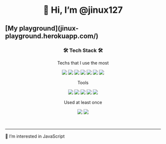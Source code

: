 
<h1 align="center">👋 Hi, I’m @jinux127 </h1>

<h2> [My playground](jinux-playground.herokuapp.com/) </h2>

<h3 align="center">🛠 Tech Stack 🛠</h3>

<p align="center"> Techs that I use the most </p>

<p align="center">
  <img src="https://img.shields.io/badge/JavaScript-FFC81E?style=flat-square&logo=JavaScript&logoColor=white"/>
  <img src="https://img.shields.io/badge/TypeScript-3178C6?style=flat-square&logo=TypeScript&logoColor=white"/>
  <img src="https://img.shields.io/badge/React-0088CC?style=flat-square&logo=React&logoColor=white"/>
  
  <img src="https://img.shields.io/badge/HTML5-E34F26?style=flat-square&logo=HTML5&logoColor=white"/>
  <img src="https://img.shields.io/badge/CSS3-1572B6?style=flat-square&logo=CSS3&logoColor=white"/>
  <img src="https://img.shields.io/badge/styled%20components-DB7093?style=flat-square&logo=styled-components&logoColor=white"/>
    <img src="https://img.shields.io/badge/Recoil-764ABC?style=flat-square&logo=recoil&logoColor=white"/>
</p>

<p align="center"> Tools </p>

<p align="center">
  <img src="https://img.shields.io/badge/ESLint-4B32C3?style=flat-square&logo=ESLint&logoColor=white"/>
  <img src="https://img.shields.io/badge/Prettier-F7B93E?style=flat-square&logo=Prettier&logoColor=white"/>
  <img src="https://img.shields.io/badge/Slack-4A154B?style=flat-square&logo=Slack&logoColor=white"/>
    <img src="https://img.shields.io/badge/Discord-5865F2?style=flat-square&logo=Discord&logoColor=white"/>
  <img src="https://img.shields.io/badge/Figma-F24E1E?style=flat-square&logo=Figma&logoColor=white"/>
</p>

<p align="center"> Used at least once </p>

<p align="center">
  <img src="https://img.shields.io/badge/Node.js-003545?style=flat-square&logo=Node.js&logoColor=white"/>
  <img src="https://img.shields.io/badge/MongoDB-47A248?style=flat-square&logo=MongoDB&logoColor=white"/>
</p>


<br>

<!--
<div align="center" style="text-align:center">
  
  ![Jinwoo's GitHub stats](https://github-readme-stats.vercel.app/api?username=jinux127&bg_color=30,e96443,904e95&title_color=fff&text_color=fff&show_icons=true&count_private=true)

</div>

-->
---
<p>👀 I’m interested in JavaScript</p>
